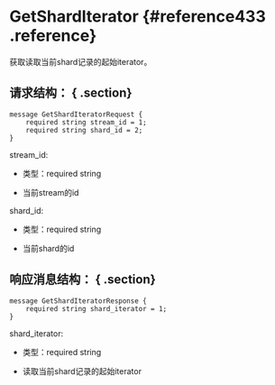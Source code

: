 # GetShardIterator {#reference433 .reference}

获取读取当前shard记录的起始iterator。

## 请求结构： { .section}

```language-pb
message GetShardIteratorRequest {
    required string stream_id = 1;
    required string shard_id = 2;
}

```

stream\_id:

-   类型：required string

-   当前stream的id


shard\_id:

-   类型：required string

-   当前shard的id


## 响应消息结构： { .section}

```language-pb
message GetShardIteratorResponse {
    required string shard_iterator = 1;
}

```

shard\_iterator:

-   类型：required string

-   读取当前shard记录的起始iterator


